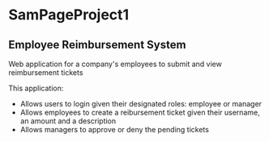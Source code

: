 # SamPageProject1
## Employee Reimbursement System
Web application for a company's employees to submit and view reimbursement tickets

This application:
- Allows users to login given their designated roles: employee or manager
- Allows employees to create a reibursement ticket given their username, an amount and a description
- Allows managers to approve or deny the pending tickets


